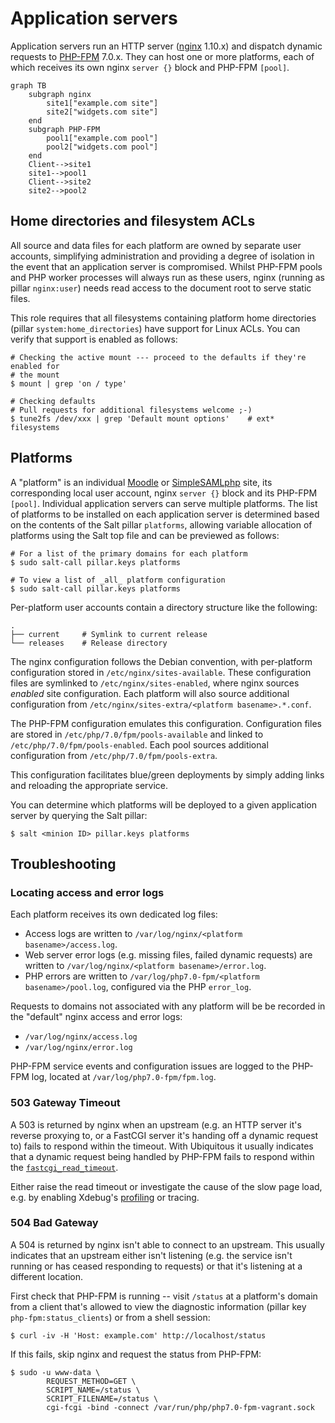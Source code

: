 # Application servers

Application servers run an HTTP server ([nginx](https://nginx.org/) 1.10.x) and dispatch dynamic requests to [PHP-FPM](http://php.net/manual/en/install.fpm.php) 7.0.x. They can host one or more platforms, each of which receives its own nginx `server {}` block and PHP-FPM `[pool]`.

```mermaid
graph TB
    subgraph nginx
        site1["example.com site"]
        site2["widgets.com site"]
    end
    subgraph PHP-FPM
        pool1["example.com pool"]
        pool2["widgets.com pool"]
    end
    Client-->site1
    site1-->pool1
    Client-->site2
    site2-->pool2
```

## Home directories and filesystem ACLs

All source and data files for each platform are owned by separate user accounts, simplifying administration and providing a degree of isolation in the event that an application server is compromised. Whilst PHP-FPM pools and PHP worker processes will always run as these users, nginx (running as pillar `nginx:user`) needs read access to the document root to serve static files.

This role requires that all filesystems containing platform home directories (pillar `system:home_directories`) have support for Linux ACLs. You can verify that support is enabled as follows:

```
# Checking the active mount --- proceed to the defaults if they're enabled for
# the mount
$ mount | grep 'on / type'

# Checking defaults
# Pull requests for additional filesystems welcome ;-)
$ tune2fs /dev/xxx | grep 'Default mount options'    # ext* filesystems
```

## Platforms

A "platform" is an individual [Moodle](moodle.md) or [SimpleSAMLphp](saml.md) site, its corresponding local user account, nginx `server {}` block and its PHP-FPM `[pool]`. Individual application servers can serve multiple platforms. The list of platforms to be installed on each application server is determined based on the contents of the Salt pillar `platforms`, allowing variable allocation of platforms using the Salt top file and can be previewed as follows:

```
# For a list of the primary domains for each platform
$ sudo salt-call pillar.keys platforms

# To view a list of _all_ platform configuration
$ sudo salt-call pillar.keys platforms
```

Per-platform user accounts contain a directory structure like the following:

```
.
├── current     # Symlink to current release
└── releases    # Release directory
```

The nginx configuration follows the Debian convention, with per-platform configuration stored in `/etc/nginx/sites-available`. These configuration files are symlinked to `/etc/nginx/sites-enabled`, where nginx sources _enabled_ site configuration. Each platform will also source additional configuration from `/etc/nginx/sites-extra/<platform basename>.*.conf`.

The PHP-FPM configuration emulates this configuration. Configuration files are stored in `/etc/php/7.0/fpm/pools-available` and linked to `/etc/php/7.0/fpm/pools-enabled`. Each pool sources additional configuration from `/etc/php/7.0/fpm/pools-extra`.

This configuration facilitates blue/green deployments by simply adding links and reloading the appropriate service.

You can determine which platforms will be deployed to a given application server by querying the Salt pillar:

```
$ salt <minion ID> pillar.keys platforms
```

## Troubleshooting

### Locating access and error logs

Each platform receives its own dedicated log files:

* Access logs are written to `/var/log/nginx/<platform basename>/access.log`.
* Web server error logs (e.g. missing files, failed dynamic requests) are written to `/var/log/nginx/<platform basename>/error.log`.
* PHP errors are written to `/var/log/php7.0-fpm/<platform basename>/pool.log`, configured via the PHP `error_log`.

Requests to domains not associated with any platform will be be recorded in the "default" nginx access and error logs:
* `/var/log/nginx/access.log`
* `/var/log/nginx/error.log`

PHP-FPM service events and configuration issues are logged to the PHP-FPM log, located at `/var/log/php7.0-fpm/fpm.log`.

### 503 Gateway Timeout

A 503 is returned by nginx when an upstream (e.g. an HTTP server it's reverse proxying to, or a FastCGI server it's handing off a dynamic request to) fails to respond within the timeout. With Ubiquitous it usually indicates that a dynamic request being handled by PHP-FPM fails to respond within the [`fastcgi_read_timeout`](http://nginx.org/en/docs/http/ngx_http_fastcgi_module.html#fastcgi_read_timeout).

Either raise the read timeout or investigate the cause of the slow page load, e.g. by enabling Xdebug's [profiling](addons/debug.md#profiling) or tracing.

### 504 Bad Gateway

A 504 is returned by nginx isn't able to connect to an upstream. This usually indicates that an upstream either isn't listening (e.g. the service isn't running or has ceased responding to requests) or that it's listening at a different location.

First check that PHP-FPM is running -- visit `/status` at a platform's domain from a client that's allowed to view the diagnostic information (pillar key `php-fpm:status_clients`) or from a shell session:

```
$ curl -iv -H 'Host: example.com' http://localhost/status
```

If this fails, skip nginx and request the status from PHP-FPM:

```
$ sudo -u www-data \
        REQUEST_METHOD=GET \
        SCRIPT_NAME=/status \
        SCRIPT_FILENAME=/status \
        cgi-fcgi -bind -connect /var/run/php/php7.0-fpm-vagrant.sock
```
